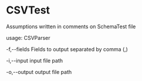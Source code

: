 # CSVTest
Assumptions written in comments on SchemaTest file


usage: CSVParser

-f,--fields <arg>   Fields to output separated by comma (,)
  
-i,--input <arg>    input file path
  
-o,--output <arg>   output file path
